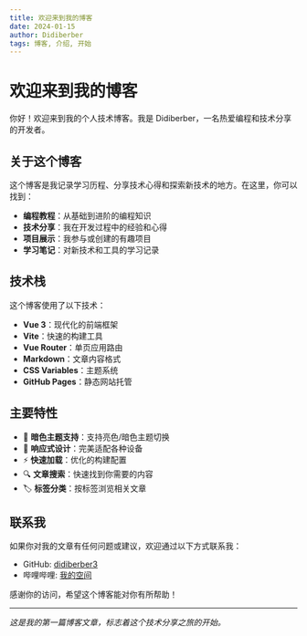 ```yaml
---
title: 欢迎来到我的博客
date: 2024-01-15
author: Didiberber
tags: 博客, 介绍, 开始
---
```


# 欢迎来到我的博客

你好！欢迎来到我的个人技术博客。我是 Didiberber，一名热爱编程和技术分享的开发者。

## 关于这个博客

这个博客是我记录学习历程、分享技术心得和探索新技术的地方。在这里，你可以找到：

- **编程教程**：从基础到进阶的编程知识
- **技术分享**：我在开发过程中的经验和心得
- **项目展示**：我参与或创建的有趣项目
- **学习笔记**：对新技术和工具的学习记录

## 技术栈

这个博客使用了以下技术：

- **Vue 3**：现代化的前端框架
- **Vite**：快速的构建工具
- **Vue Router**：单页应用路由
- **Markdown**：文章内容格式
- **CSS Variables**：主题系统
- **GitHub Pages**：静态网站托管

## 主要特性

- 🌙 **暗色主题支持**：支持亮色/暗色主题切换
- 📱 **响应式设计**：完美适配各种设备
- ⚡ **快速加载**：优化的构建配置
- 🔍 **文章搜索**：快速找到你需要的内容
- 🏷️ **标签分类**：按标签浏览相关文章

## 联系我

如果你对我的文章有任何问题或建议，欢迎通过以下方式联系我：

- GitHub: [didiberber3](https://github.com/didiberber3)
- 哔哩哔哩: [我的空间](https://space.bilibili.com/487735502)

感谢你的访问，希望这个博客能对你有所帮助！

---

*这是我的第一篇博客文章，标志着这个技术分享之旅的开始。*

